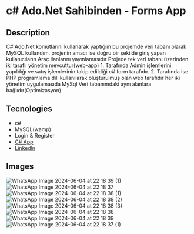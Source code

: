 # c# Ado.Net Sahibinden - Forms App

## Description <br/>
C# Ado.Net komutlarını kullanarak yaptığım bu projemde veri tabanı olarak MySQL kullandım.
projenin amacı ise doğru bir şekilde giriş yapan kullanıcıların Araç ilanlarını yayınlamasıdır
Projede tek veri tabanı üzerinden iki taraflı yönetim mevcuttur(web-app) 1. Tarafında Admin işlemlerini yapıldığı ve satış işlemlerinin takip edildiği c# form tarafıdır.
2. Tarafında ise PHP programlama dili kullanılarak oluşturulmuş olan web tarafıdır her iki yönetim uygulamasıda MySql Veri tabanımdaki aynı alanlara bağlıdır(Optimizasyon)

## Tecnologies <br/>
+ c#<br/>
+ MySQL(wamp)<br/>
+ Login & Register<br/>
+ [C# App](https://github.com/Tunc4532/Sahibine.WebUI)</br>
+ [Linkedln](https://www.linkedin.com/feed/update/urn:li:activity:7207359420815618048/)

## Images <br/>
![WhatsApp Image 2024-06-04 at 22 18 39 (1)](https://github.com/Tunc4532/SahibineOtoGaleri/assets/121084967/b1d03b6d-44dd-4965-85ef-54e2cdaf4530)
![WhatsApp Image 2024-06-04 at 22 18 37](https://github.com/Tunc4532/SahibineOtoGaleri/assets/121084967/6386f09c-aada-42d5-aa9f-451a01904118)
![WhatsApp Image 2024-06-04 at 22 18 38 (1)](https://github.com/Tunc4532/SahibineOtoGaleri/assets/121084967/4b70ad29-cde6-4222-a2d2-5e59803fb8d9)
![WhatsApp Image 2024-06-04 at 22 18 38 (2)](https://github.com/Tunc4532/SahibineOtoGaleri/assets/121084967/bc037563-d6ec-4915-8eb4-2473171fa6b8)
![WhatsApp Image 2024-06-04 at 22 18 38 (3)](https://github.com/Tunc4532/SahibineOtoGaleri/assets/121084967/279c1516-eebe-431e-811b-e32c9c95597c)
![WhatsApp Image 2024-06-04 at 22 18 38](https://github.com/Tunc4532/SahibineOtoGaleri/assets/121084967/8a51a47c-31ea-4c53-b01a-795fe8b8ff9a)
![WhatsApp Image 2024-06-04 at 22 18 39](https://github.com/Tunc4532/SahibineOtoGaleri/assets/121084967/fdd27480-f2ee-4209-aea3-ced730fe7bc6)
![WhatsApp Image 2024-06-04 at 22 18 37 (1)](https://github.com/Tunc4532/SahibineOtoGaleri/assets/121084967/6749f798-c607-4ed6-96de-ae319c52c8dc)
